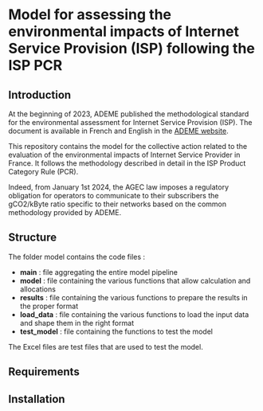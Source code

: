 # Model for assessing the environmental impacts of Internet Service Provision (ISP) following the ISP PCR

## Introduction 
At the beginning of 2023, ADEME published the methodological standard for the environmental assessment for Internet Service Provision (ISP). The document is available in French and English in the [ADEME website](https://librairie.ademe.fr/produire-autrement/6008-principes-generaux-pour-l-affichage-environnemental-des-produits-de-grande-consommation.html).

This repository contains the model for the collective action related to the evaluation of the environmental impacts of Internet Service Provider in France. It follows the methodology described in detail in the ISP Product Category Rule (PCR).

Indeed, from January 1st 2024, the AGEC law imposes a regulatory obligation for operators to communicate to their subscribers the gCO2/kByte ratio specific to their networks based on the common methodology provided by ADEME.

## Structure

The folder model contains the code files :
- **main** : file aggregating the entire model pipeline
- **model** : file containing the various functions that allow calculation and allocations
- **results** : file containing the various functions to prepare the results in the proper format
- **load_data** : file containing the various functions to load the input data and shape them in the right format
- **test_model** : file containing the functions to test the model

The Excel files are test files that are used to test the model.

## Requirements



## Installation

